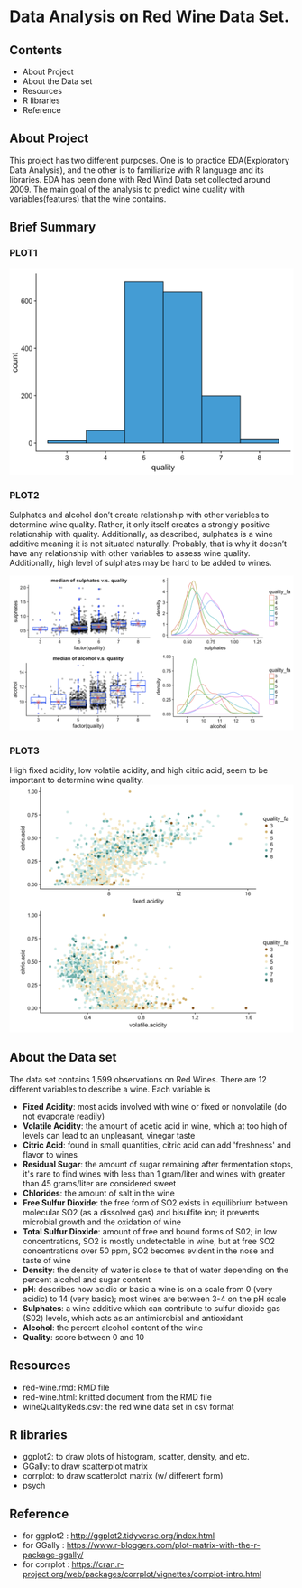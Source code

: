 # Data Analysis on Red Wine Data Set.

## Contents
* About Project
* About the Data set
* Resources
* R libraries
* Reference

## About Project
This project has two different purposes. One is to practice EDA(Exploratory Data Analysis), and the other is to familiarize with R language and its libraries. EDA has been done with Red Wind Data set collected around 2009. The main goal of the analysis to predict wine quality with variables(features) that the wine contains.

## Brief Summary
### PLOT1
![](./plot1.png)

### PLOT2
Sulphates and alcohol don’t create relationship with other variables to determine wine quality. Rather, it only itself creates a strongly positive relationship with quality. Additionally, as described, sulphates is a wine additive meaning it is not situated naturally. Probably, that is why it doesn’t have any relationship with other variables to assess wine quality. Additionally, high level of sulphates may be hard to be added to wines.

![](./plot2.png)

### PLOT3
High fixed acidity, low volatile acidity, and high citric acid, seem to be important to determine wine quality.
![](./plot3.png)

## About the Data set
The data set contains 1,599 observations on Red Wines. There are 12 different variables to describe a wine. Each variable is 

- **Fixed Acidity**: most acids involved with wine or fixed or nonvolatile (do not evaporate readily)
- **Volatile Acidity**: the amount of acetic acid in wine, which at too high of levels can lead to an unpleasant, vinegar taste
- **Citric Acid**: found in small quantities, citric acid can add 'freshness' and flavor to wines
- **Residual Sugar**: the amount of sugar remaining after fermentation stops, it's rare to find wines with less than 1 gram/liter and wines with greater than 45 grams/liter are considered sweet
- **Chlorides**: the amount of salt in the wine
- **Free Sulfur Dioxide**: the free form of SO2 exists in equilibrium between molecular SO2 (as a dissolved gas) and bisulfite ion; it prevents microbial growth and the oxidation of wine
- **Total Sulfur Dioxide**: amount of free and bound forms of S02; in low concentrations, SO2 is mostly undetectable in wine, but at free SO2 concentrations over 50 ppm, SO2 becomes evident in the nose and taste of wine
- **Density**: the density of water is close to that of water depending on the percent alcohol and sugar content
- **pH**: describes how acidic or basic a wine is on a scale from 0 (very acidic) to 14 (very basic); most wines are between 3-4 on the pH scale
- **Sulphates**: a wine additive which can contribute to sulfur dioxide gas (S02) levels, which acts as an antimicrobial and antioxidant 
- **Alcohol**: the percent alcohol content of the wine
- **Quality**: score between 0 and 10

## Resources
* red-wine.rmd: RMD file
* red-wine.html: knitted document from the RMD file
* wineQualityReds.csv: the red wine data set in csv format

## R libraries
* ggplot2: to draw plots of histogram, scatter, density, and etc.
* GGally: to draw scatterplot matrix
* corrplot: to draw scatterplot matrix (w/ different form)
* psych

## Reference
* for ggplot2 : http://ggplot2.tidyverse.org/index.html
* for GGally : https://www.r-bloggers.com/plot-matrix-with-the-r-package-ggally/
* for corrplot : https://cran.r-project.org/web/packages/corrplot/vignettes/corrplot-intro.html
